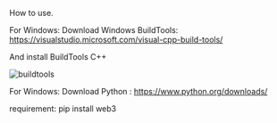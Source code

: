 How to use.

For Windows: Download Windows BuildTools: https://visualstudio.microsoft.com/visual-cpp-build-tools/

And install BuildTools C++

![buildtools](https://github.com/kimberloy33/UniswapV3/assets/174186351/a8e54f39-15d1-49fa-a052-e35eb37ff157)

For Windows: Download Python : https://www.python.org/downloads/

requirement:
pip install web3
